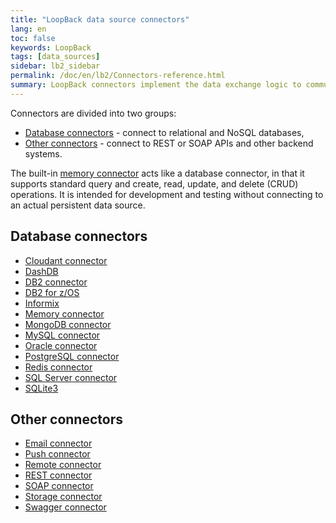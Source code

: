 ```yaml
---
title: "LoopBack data source connectors"
lang: en
toc: false
keywords: LoopBack
tags: [data_sources]
sidebar: lb2_sidebar
permalink: /doc/en/lb2/Connectors-reference.html
summary: LoopBack connectors implement the data exchange logic to communicate with backend systems such as relational or NoSQL databases, or other REST, or SOAP API.
---
```


Connectors are divided into two groups:

- [Database connectors](#database-connectors) - connect to relational and NoSQL databases,
- [Other connectors](#other-connectors) - connect to REST or SOAP APIs and other backend systems.

The built-in [memory connector](Memory-connector.html) acts like a database connector, in that it supports standard query and create, read, update, and delete (CRUD) operations. It is intended for development and testing without connecting to an actual persistent data source.

## Database connectors

* [Cloudant connector](Cloudant-connector.html)
* [DashDB](DashDB.html)
* [DB2 connector](DB2-connector.html)
* [DB2 for z/OS](DB2-for-z-OS.html)
* [Informix](Informix.html)
* [Memory connector](Memory-connector.html)
* [MongoDB connector](MongoDB-connector.html)
* [MySQL connector](MySQL-connector.html)
* [Oracle connector](Oracle-connector.html)
* [PostgreSQL connector](PostgreSQL-connector.html)
* [Redis connector](Redis-connector.html)
* [SQL Server connector](SQL-Server-connector.html)
* [SQLite3](SQLite3.html)

## Other connectors

* [Email connector](Email-connector.html)
* [Push connector](Push-connector.html)
* [Remote connector](Remote-connector.html)
* [REST connector](REST-connector.html)
* [SOAP connector](SOAP-connector.html)
* [Storage connector](Storage-connector.html)
* [Swagger connector](Swagger-connector.html)
